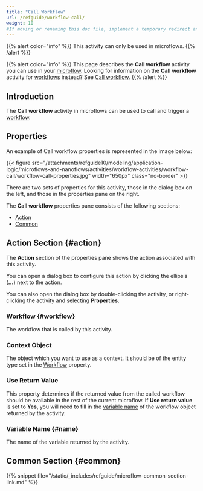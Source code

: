 ```yaml
---
title: "Call Workflow"
url: /refguide/workflow-call/
weight: 10
#If moving or renaming this doc file, implement a temporary redirect and let the respective team know they should update the URL in the product. See Mapping to Products for more details.
---
```


{{% alert color="info" %}}
This activity can only be used in microflows.
{{% /alert %}}

{{% alert color="info" %}}
This page describes the **Call workflow** activity you can use in your [microflow](/refguide/workflow-activities/). Looking for information on the **Call workflow** activity for [workflows](/refguide/workflow-elements/) instead? See [Call workflow](/refguide/call-workflow/).
{{% /alert %}}

## Introduction

The **Call workflow** activity in microflows can be used to call and trigger a [workflow](/refguide/workflows/). 

## Properties

An example of Call workflow properties is represented in the image below:

{{< figure src="/attachments/refguide10/modeling/application-logic/microflows-and-nanoflows/activities/workflow-activities/workflow-call/workflow-call-properties.jpg" width="650px" class="no-border" >}}

There are two sets of properties for this activity, those in the dialog box on the left, and those in the properties pane on the right.

The **Call workflow** properties pane consists of the following sections:

* [Action](#action)
* [Common](#common)

## Action Section {#action}

The **Action** section of the properties pane shows the action associated with this activity.

You can open a dialog box to configure this action by clicking the ellipsis (**…**) next to the action.

You can also open the dialog box by double-clicking the activity, or right-clicking the activity and selecting **Properties**.

### Workflow {#workflow}

The workflow that is called by this activity. 

### Context Object

The object which you want to use as a context. It should be of the entity type set in the [Workflow](#workflow) property.

### Use Return Value 

This property determines if the returned value from the called workflow should be available in the rest of the current microflow. If **Use return value** is set to **Yes**, you will need to fill in the [variable name](/refguide/microflow-call/#name) of the workflow object returned by the activity.

### Variable Name {#name}

The name of the variable returned by the activity.

## Common Section {#common}

{{% snippet file="/static/_includes/refguide/microflow-common-section-link.md" %}}
